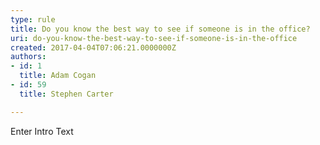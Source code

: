 ```yaml
---
type: rule
title: Do you know the best way to see if someone is in the office?
uri: do-you-know-the-best-way-to-see-if-someone-is-in-the-office
created: 2017-04-04T07:06:21.0000000Z
authors:
- id: 1
  title: Adam Cogan
- id: 59
  title: Stephen Carter

---
```




<span class='intro'> Enter Intro Text </span>




